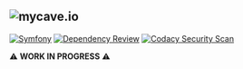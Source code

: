 ![mycave.io](https://i.postimg.cc/4yryz42M/mycave-io-bandeau-1.png)
---
[![Symfony](https://github.com/arthvrmichel/mycave.io/actions/workflows/symfony.yml/badge.svg)](https://github.com/arthvrmichel/mycave.io/actions/workflows/symfony.yml)
[![Dependency Review](https://github.com/arthvrmichel/mycave.io/actions/workflows/dependency-review.yml/badge.svg)](https://github.com/arthvrmichel/mycave.io/actions/workflows/dependency-review.yml)
[![Codacy Security Scan](https://github.com/arthvrmichel/mycave.io/actions/workflows/codacy.yml/badge.svg)](https://github.com/arthvrmichel/mycave.io/actions/workflows/codacy.yml)

⚠️ **WORK IN PROGRESS** ⚠️
